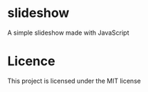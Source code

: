 # slideshow
A simple slideshow made with JavaScript

# Licence
This project is licensed under the MIT license
